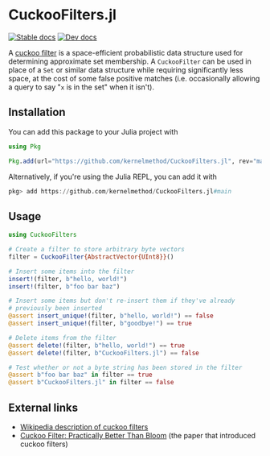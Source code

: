 # CuckooFilters.jl

[![Stable docs](https://img.shields.io/badge/docs-stable-blue.svg)](https://kernelmethod.github.io/CuckooFilters.jl/stable/)
[![Dev docs](https://img.shields.io/badge/docs-dev-blue.svg)](https://kernelmethod.github.io/CuckooFilters.jl/dev/)

A [cuckoo filter](https://wikipedia.org/wiki/Cuckoo_filter) is a space-efficient
probabilistic data structure used for determining approximate set membership. A
`CuckooFilter` can be used in place of a `Set` or similar data structure while
requiring significantly less space, at the cost of some false positive matches
(i.e. occasionally allowing a query to say "`x` is in the set" when it isn't).

## Installation

You can add this package to your Julia project with

```julia
using Pkg

Pkg.add(url="https://github.com/kernelmethod/CuckooFilters.jl", rev="main")
```

Alternatively, if you're using the Julia REPL, you can add it with

```julia
pkg> add https://github.com/kernelmethod/CuckooFilters.jl#main
```

## Usage

```julia
using CuckooFilters

# Create a filter to store arbitrary byte vectors
filter = CuckooFilter{AbstractVector{UInt8}}()

# Insert some items into the filter
insert!(filter, b"hello, world!")
insert!(filter, b"foo bar baz")

# Insert some items but don't re-insert them if they've already
# previously been inserted
@assert insert_unique!(filter, b"hello, world!") == false
@assert insert_unique!(filter, b"goodbye!") == true

# Delete items from the filter
@assert delete!(filter, b"hello, world!") == true
@assert delete!(filter, b"CuckooFilters.jl") == false

# Test whether or not a byte string has been stored in the filter
@assert b"foo bar baz" in filter == true
@assert b"CuckooFilters.jl" in filter == false
```

## External links

- [Wikipedia description of cuckoo
  filters](https://wikipedia.org/wiki/Cuckoo_filter)
- [Cuckoo Filter: Practically Better Than
  Bloom](https://www.cs.cmu.edu/~dga/papers/cuckoo-conext2014.pdf) (the paper
  that introduced cuckoo filters)
